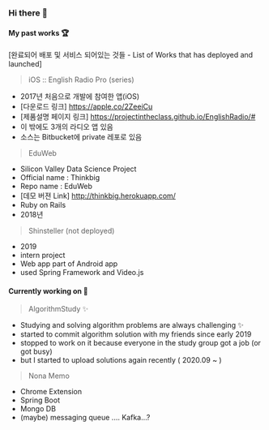 ### Hi there 👋

#### My past works 🏆

[완료되어 배포 및 서비스 되어있는 것들 - List of Works that has deployed and launched]

> iOS :: English Radio Pro (series)
* 2017년 처음으로 개발에 참여한 앱(iOS)
* [다운로드 링크] https://apple.co/2ZeeiCu
* [제품설명 페이지 링크] https://projectintheclass.github.io/EnglishRadio/#
* 이 밖에도 3개의 라디오 앱 있음
* 소스는 Bitbucket에 private 레포로 있음

> EduWeb
* Silicon Valley Data Science Project
* Official name : Thinkbig
* Repo name : EduWeb
* [데모 버젼 Link] http://thinkbig.herokuapp.com/
* Ruby on Rails
* 2018년


> Shinsteller (not deployed)
* 2019
* intern project
* Web app part of Android app
* used Spring Framework and Video.js







#### Currently working on 🔭

> AlgorithmStudy ✨ 
* Studying and solving algorithm problems are always challenging ✨
* started to commit algorithm solution with my friends since early 2019
* stopped to work on it because everyone in the study group got a job (or got busy)
* but I started to upload solutions again recently ( 2020.09 ~ )

> Nona Memo
* Chrome Extension
* Spring Boot
* Mongo DB
* (maybe) messaging queue .... Kafka...?




<!--
**superjisonic/superjisonic** is a ✨ _special_ ✨ repository because its `README.md` (this file) appears on your GitHub profile.

Here are some ideas to get you started:

- 🔭 I’m currently working on ...
- 🌱 I’m currently learning ...
- 👯 I’m looking to collaborate on ...
- 🤔 I’m looking for help with ...
- 💬 Ask me about ...
- 📫 How to reach me: ...
- 😄 Pronouns: ...
- ⚡ Fun fact: ...
-->
